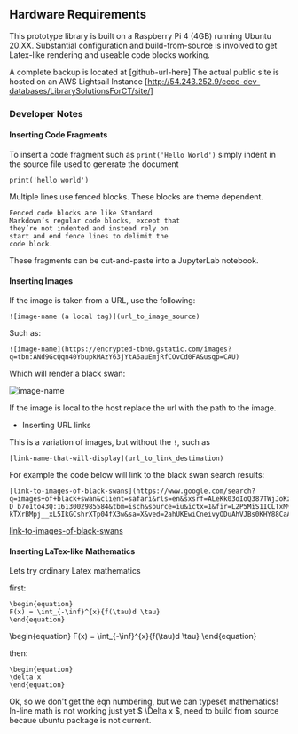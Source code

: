 

## Hardware Requirements
This prototype library is built on a Raspberry Pi 4 (4GB) running Ubuntu 20.XX.
Substantial configuration and build-from-source is involved to get Latex-like rendering and useable code blocks working.

A complete backup is located at [github-url-here]
The actual public site is hosted on an AWS Lightsail Instance [http://54.243.252.9/cece-dev-databases/LibrarySolutionsForCT/site/]

### Developer Notes

#### Inserting Code Fragments

To insert a code fragment such as `print('Hello World')` simply indent in the source file used to generate the document

    print('hello world')

Multiple lines use fenced blocks.  These blocks are theme dependent.

```
Fenced code blocks are like Standard
Markdown’s regular code blocks, except that
they’re not indented and instead rely on
start and end fence lines to delimit the
code block.
```


These fragments can be cut-and-paste into a JupyterLab notebook.

#### Inserting  Images

If the image is taken from a URL, use the following:

    ![image-name (a local tag)](url_to_image_source)

Such as:

    ![image-name](https://encrypted-tbn0.gstatic.com/images?q=tbn:ANd9GcQqn40YbupkMAzY63jYtA6auEmjRfCOvCd0FA&usqp=CAU)

Which will render a black swan:

![image-name](https://encrypted-tbn0.gstatic.com/images?q=tbn:ANd9GcQqn40YbupkMAzY63jYtA6auEmjRfCOvCd0FA&usqp=CAU)

If the image is local to the host replace the url with the path to the image.

- Inserting URL links

This is a variation of images, but without the `!`, such as

    [link-name-that-will-display](url_to_link_destimation)
    
For example the code below will link to the black swan search results:

    [link-to-images-of-black-swans](https://www.google.com/search?q=images+of+black+swan&client=safari&rls=en&sxsrf=ALeKk03oIoQ387TWjJoKzX-D_b7o1to43Q:1613002985584&tbm=isch&source=iu&ictx=1&fir=L2P5MiS1ICLTxM%252CC6BDdJoXT9KcEM%252C_&vet=1&usg=AI4_-kTXrBMpj__xL5IkGCshrXTp04fX3w&sa=X&ved=2ahUKEwiCneivyODuAhVJBs0KHY88CaAQ9QF6BAgUEAE&biw=1447&bih=975#imgrc=i_lxoojURNE3XM)

[link-to-images-of-black-swans](https://www.google.com/search?q=images+of+black+swan&client=safari&rls=en&sxsrf=ALeKk03oIoQ387TWjJoKzX-D_b7o1to43Q:1613002985584&tbm=isch&source=iu&ictx=1&fir=L2P5MiS1ICLTxM%252CC6BDdJoXT9KcEM%252C_&vet=1&usg=AI4_-kTXrBMpj__xL5IkGCshrXTp04fX3w&sa=X&ved=2ahUKEwiCneivyODuAhVJBs0KHY88CaAQ9QF6BAgUEAE&biw=1447&bih=975#imgrc=i_lxoojURNE3XM)

#### Inserting LaTex-like Mathematics

Lets try ordinary Latex mathematics 

first:

    \begin{equation} 
    F(x) = \int_{-\inf}^{x}{f(\tau)d \tau}
    \end{equation}

\begin{equation} 
F(x) = \int_{-\inf}^{x}{f(\tau)d \tau} 
\end{equation}

then:

    \begin{equation} 
    \delta x
    \end{equation}

Ok, so we don't get the eqn numbering, but we can typeset mathematics!  In-line math is not working just yet $ \Delta x $, need to build from source becaue ubuntu package is not current.

